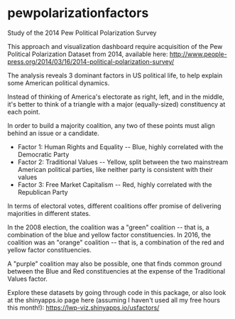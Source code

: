 # pewpolarizationfactors
Study of the 2014 Pew Political Polarization Survey

This approach and visualization dashboard require acquisition of the Pew Political Polarization Dataset from 2014, available here:
http://www.people-press.org/2014/03/16/2014-political-polarization-survey/

The analysis reveals 3 dominant factors in US political life, to help explain some American political dynamics. 

Instead of thinking of America's electorate as right, left, and in the middle, it's better to think of a triangle with a major (equally-sized) constituency at each point.

In order to build a majority coalition, any two of these points must align behind an issue or a candidate.

- Factor 1: Human Rights and Equality -- Blue, highly correlated with the Democratic Party
- Factor 2: Traditional Values -- Yellow, split between the two mainstream American political parties, like neither party is consistent with their values
- Factor 3: Free Market Capitalism -- Red, highly correlated with the Republican Party

In terms of electoral votes, different coalitions offer promise of delivering majorities in different states. 

In the 2008 election, the coalition was a "green" coalition -- that is, a combination of the blue and yellow factor constituencies.
In 2016, the coalition was an "orange" coalition -- that is, a combination of the red and yellow factor constituencies.

A "purple" coalition may also be possible, one that finds common ground between the Blue and Red constituencies at the expense of the Traditional Values factor.

Explore these datasets by going through code in this package, or also look at the shinyapps.io page here (assuming I haven't used all my free hours this month!): https://lwp-viz.shinyapps.io/usfactors/